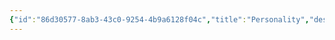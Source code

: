 ```yaml
---
{"id":"86d30577-8ab3-43c0-9254-4b9a6128f04c","title":"Personality","description":"Overview of Personality Gifts tag.","publish":true,"date_created":"Thursday, April 11th 2024, 6:01:15 pm","date_modified":"Thursday, April 11th 2024, 6:01:54 pm","cssclasses":["mado-heading"],"path":"tags/Gifts/Personality.md","permalink":"/tags/gifts/personality/","PassFrontmatter":true}
---
```


